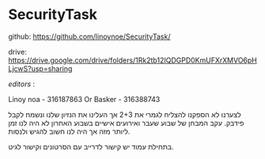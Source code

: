# SecurityTask

github: https://github.com/linoynoe/SecurityTask/

drive: https://drive.google.com/drive/folders/1Rk2tb12IQDGPD0KmUFXrXMVO6pHLjcwS?usp=sharing



*editors* :

Linoy noa - 316187863
Or Basker - 316388743

לצערנו לא הספקנו להצליח לגמרי את 2+3 אך העלינו את הנזיון שלנו ונשמח לקבל פידבק. עקב המבחן של שבוע שעבר  ואירועים אישיים בשבוע האחרון לא היה לנו זמן ליותר מזה אך היה לנו חשוב להגיש ולנסות.

בתחילת עמוד יש קישור לדרייב עם הסרטונים וקישור לגיט.